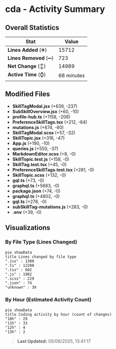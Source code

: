 # cda - Activity Summary 

## Overall Statistics

| Stat                   | Value                                                             |
| ---------------------- | ----------------------------------------------------------------- |
| **Lines Added** (➕)   | 15712                                          |
| **Lines Removed** (➖) | 723                                        |
| **Net Change** (↕)    | 14989                |
| **Active Time** (⌚)   | 68 minutes |


## Modified Files
- **SkillTagModal.jsx** (+639, -237)
- **SubSkillOverview.jsx** (+60, -10)
- **profile-hub.ts** (+1158, -206)
- **PreferenceSkillTags.tsx** (+212, -64)
- **mutations.js** (+674, -80)
- **SkillTagModal.scss** (+57, -32)
- **SkillTopic.jsx** (+316, -47)
- **App.js** (+190, -10)
- **queries.js** (+550, -37)
- **MarkdownEditor.scss** (+8, -0)
- **SkillTopic.test.js** (+158, -0)
- **SkillTag.test.tsx** (+45, -0)
- **PreferenceSkillTags.test.tsx** (+281, -0)
- **SkillTopic.scss** (+132, -0)
- **gql.ts** (+73, -0)
- **graphql.ts** (+5683, -0)
- **package.json** (+74, -0)
- **graphql.ts** (+4802, -0)
- **gql.ts** (+278, -0)
- **subSkillTag-mutations.js** (+283, -0)
- **.env** (+39, -0)

## Visualizations

### By File Type (Lines Changed)

```mermaid
pie showData
title Lines changed by file type
".jsx" : 1309
".ts" : 12200
".tsx" : 602
".js" : 1982
".scss" : 229
".json" : 74
"unknown" : 39
```

### By Hour (Estimated Activity Count)

```mermaid
pie showData
title Coding activity by hour (count of changes)
"10h" : 29
"11h" : 33
"12h" : 4
"13h" : 2
```


> **Last Updated:** 05/06/2025, 13:41:17